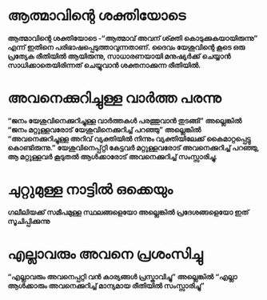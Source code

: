 # ആത്മാവിന്റെ ശക്തിയോടെ
<b> ആത്മാവിന്റെ ശക്തിയോടെ <b>-“ആത്മാവ് അവന് ശ്ക്തി കൊടുക്കുകയായിരുന്നു” എന്ന് ഇതിനെ പരിഭാഷപ്പെടുത്താവുന്നതാണ്. ദൈവം യേശുവിന്റെ കൂടെ ഒരു പ്രത്യേക രീതിയിൽ ആയിരുന്നു, സാധാരണയായി മനുഷ്യർക്ക് ചെയ്യാൻ സാധിക്കാതെയിരിന്നത് ചെയ്യുവാൻ ശക്തനാക്കുന്ന രീതിയിൽ.
# അവനെക്കുറിച്ചുള്ള വാർത്ത പരന്നു
“ജനം യേശുവിനെക്കുറിച്ചുള്ള വാർത്തകൾ പരത്തുവാൻ തുടങ്ങി” അല്ലെങ്കിൽ “ജനം മറ്റുള്ളവരോട് യേശുവിനെക്കുറിച്ച് പറഞ്ഞു” അല്ലെങ്കിൽ “അവനെക്കുറിച്ചുള്ള അറിവ് വ്യക്തിയിൽ നിന്നും വ്യക്തിയിലേക്ക് കൈമാറ്റപ്പെട്ടു കൊണ്ടിരുന്നു.” യേശുവിനെപ്പ്റ്റി കേട്ടവർ മറ്റുള്ളവരോട് അവനെക്കുറിച്ച് പറഞ്ഞു, ആ മറ്റുള്ളവർ കൂടുതൽ ആൾക്കാരോട് അവനെക്കുറിച്ച് സംസ്സാരിച്ചു.
# ചുറ്റുമുള്ള നാട്ടിൽ ഒക്കെയും
ഗലീലിയക്ക് സമീപമുള്ള സ്ഥലങ്ങളെയോ അല്ലെങ്കിൽ പ്രദേശങ്ങളെയോ ഇത് സൂചിപ്പിക്കുന്നു
# എല്ലാവരും അവനെ പ്രശംസിച്ചു
“എല്ലാവരും അവനെപ്പറ്റി വൻ കാര്യങ്ങൾ പ്രസ്താവിച്ചു” അല്ലെങ്കിൽ “എല്ലാ ആൾക്കാരും അവനെക്കുറിച്ച് മാന്യമായ രീതിയിൽ സംസ്സാരിച്ചു”
